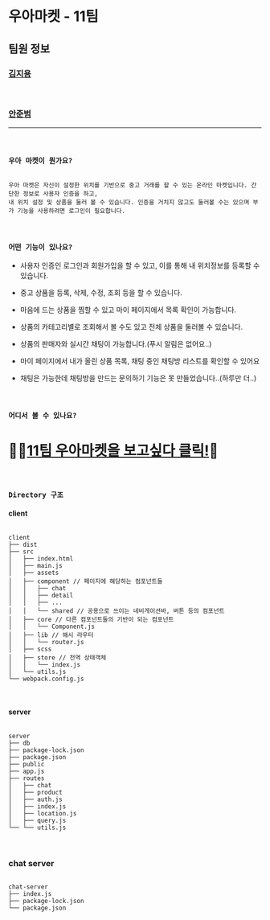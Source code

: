 # 우아마켓 - 11팀

## 팀원 정보

### [김지용](https://github.com/jiyong1)

<br>

### [안준범](https://github.com/junbeomAn)

<hr />
<br>

### ``우아 마켓이 뭔가요?``

```

우아 마켓은 자신이 설정한 위치를 기반으로 중고 거래를 할 수 있는 온라인 마켓입니다. 간단한 정보로 사용자 인증을 하고,
내 위치 설정 및 상품을 둘러 볼 수 있습니다. 인증을 거치지 않고도 둘러볼 수는 있으며 부가 기능을 사용하려면 로그인이 필요합니다.

```
<br>

### ``어떤 기능이 있나요?``



- 사용자 인증인 로그인과 회원가입을 할 수 있고, 이를 통해 내 위치정보를 등록할 수 있습니다.


- 중고 상품을 등록, 삭제, 수정, 조회 등을 할 수 있습니다.
- 마음에 드는 상품을 찜할 수 있고 마이 페이지에서 목록 확인이 가능합니다.
- 상품의 카테고리별로 조회해서 볼 수도 있고 전체 상품을 둘러볼 수 있습니다.
- 상품의 판매자와 실시간 채팅이 가능합니다.(푸시 알림은 없어요..)
- 마이 페이지에서 내가 올린 상품 목록, 채팅 중인 채팅방 리스트를 확인할 수 있어요
- 채팅은 가능한데 채팅방을 만드는 문의하기 기능은 못 만들었습니다..(하루만 더..)

<br>

### ``어디서 볼 수 있나요?``

# 🏃‍♂️[11팀 우아마켓을 보고싶다 클릭!](http://ec2-3-35-50-169.ap-northeast-2.compute.amazonaws.com/)🏃‍


<br>

### ``Directory 구조``

#### client
```

client
├── dist
├── src
│   ├── index.html
│   ├── main.js
│   ├── assets
│   ├── component // 페이지에 해당하는 컴포넌트들
│   │   ├── chat
│   │   ├── detail
│   │   ├── ...
│   │   └── shared // 공용으로 쓰이는 네비게이션바, 버튼 등의 컴포넌트
│   ├── core // 다른 컴포넌트들의 기반이 되는 컴포넌트
│   │   └── Component.js
│   ├── lib // 해시 라우터
│   │   └── router.js
│   ├── scss
│   ├── store // 전역 상태객체
│   │   └── index.js 
│   └── utils.js
└── webpack.config.js

```

<br>

#### server
```

server
├── db
├── package-lock.json
├── package.json
├── public
├── app.js
├── routes
│   ├── chat
│   ├── product
│   ├── auth.js
│   ├── index.js
│   ├── location.js
│   ├── query.js
└── └── utils.js

```
<br>

### chat server

```

chat-server
├── index.js
├── package-lock.json
└── package.json

```





